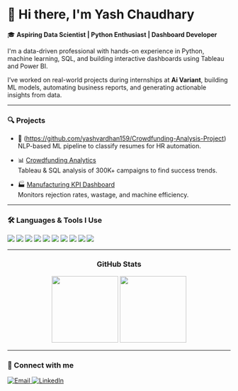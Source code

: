 # 👋 Hi there, I'm Yash Chaudhary

🎓 **Aspiring Data Scientist | Python Enthusiast | Dashboard Developer**

I'm a data-driven professional with hands-on experience in Python, machine learning, SQL, and building interactive dashboards using Tableau and Power BI.

I’ve worked on real-world projects during internships at **Ai Variant**, building ML models, automating business reports, and generating actionable insights from data.

---

### 🔍 Projects

- 📄 (https://github.com/yashvardhan159/Crowdfunding-Analysis-Project)
  NLP-based ML pipeline to classify resumes for HR automation.

- 📊 [Crowdfunding Analytics](#)  
  Tableau & SQL analysis of 300K+ campaigns to find success trends.

- 🏭 [Manufacturing KPI Dashboard](#)  
  Monitors rejection rates, wastage, and machine efficiency.

> 

---

### 🛠️ Languages & Tools I Use

<p align="left">
  <img src="https://img.shields.io/badge/Python-3776AB?style=for-the-badge&logo=python&logoColor=white"/>
  <img src="https://img.shields.io/badge/SQL-003B57?style=for-the-badge&logo=postgresql&logoColor=white"/>
  <img src="https://img.shields.io/badge/R-276DC3?style=for-the-badge&logo=r&logoColor=white"/>
  <img src="https://img.shields.io/badge/Tableau-E97627?style=for-the-badge&logo=tableau&logoColor=white"/>
  <img src="https://img.shields.io/badge/Power%20BI-F2C811?style=for-the-badge&logo=powerbi&logoColor=black"/>
  <img src="https://img.shields.io/badge/Excel-217346?style=for-the-badge&logo=microsoft-excel&logoColor=white"/>
  <img src="https://img.shields.io/badge/Scikit--Learn-F7931E?style=for-the-badge&logo=scikit-learn&logoColor=white"/>
  <img src="https://img.shields.io/badge/Streamlit-FF4B4B?style=for-the-badge&logo=streamlit&logoColor=white"/>
  <img src="https://img.shields.io/badge/Jupyter-F37626?style=for-the-badge&logo=jupyter&logoColor=white"/>
  <img src="https://img.shields.io/badge/VS%20Code-007ACC?style=for-the-badge&logo=visual-studio-code&logoColor=white"/>
</p>

---

<h3 align="center">GitHub Stats</h3>
<p align="center">
  <img height="150" src="https://github-readme-stats.vercel.app/api?username=yashvardhan159&theme=react&show_icons=true&include_all_commits=true" />
  <img height="150" src="https://github-readme-stats.vercel.app/api/top-langs/?username=yashvardhan159&theme=react&layout=compact" />
</p>


---

### 🤝 Connect with me

<p align="left">
  <a href="mailto:yashvardhan159@gmail.com" target="_blank">
    <img alt="Email" src="https://img.shields.io/badge/Email-D14836?style=for-the-badge&logo=gmail&logoColor=white" />
  </a>
  <a href="https://www.linkedin.com/in/yashchaudhary159" target="_blank">
    <img alt="LinkedIn" src="https://img.shields.io/badge/LinkedIn-blue?style=for-the-badge&logo=linkedin&logoColor=white" />
  </a>
</p>
